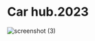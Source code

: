 <h1>Car hub.2023</h1>

![screenshot (3)](https://github.com/mdAliMaaz/Carhub/assets/130007307/67312bf2-0709-4327-af1f-bb97a27a2684)
